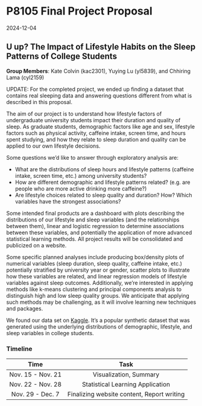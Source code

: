 P8105 Final Project Proposal
================
2024-12-04

## U up? The Impact of Lifestyle Habits on the Sleep Patterns of College Students

**Group Members**: Kate Colvin (kac2301), Yuying Lu (yl5839), and
Chhiring Lama (cyl2159)

UPDATE: For the completed project, we ended up finding a dataset that
contains real sleeping data and answering questions different from what
is described in this proposal.

The aim of our project is to understand how lifestyle factors of
undergraduate university students impact their duration and quality of
sleep. As graduate students, demographic factors like age and sex,
lifestyle factors such as physical activity, caffeine intake, screen
time, and hours spent studying, and how they relate to sleep duration
and quality can be applied to our own lifestyle decisions.

Some questions we’d like to answer through exploratory analysis are:

- What are the distributions of sleep hours and lifestyle patterns
  (caffeine intake, screen time, etc.) among university students?
- How are different demographic and lifestyle patterns related?
  (e.g. are people who are more active drinking more caffeine?)
- Are lifestyle choices related to sleep quality and duration? How?
  Which variables have the strongest associations?

Some intended final products are a dashboard with plots describing the
distributions of our lifestyle and sleep variables (and the
relationships between them), linear and logistic regression to determine
associations between these variables, and potentially the application of
more advanced statistical learning methods. All project results will be
consolidated and publicized on a website.

Some specific planned analyses include producing box/density plots of
numerical variables (sleep duration, sleep quality, caffeine intake,
etc.) potentially stratified by university year or gender, scatter plots
to illustrate how these variables are related, and linear regression
models of lifestyle variables against sleep outcomes. Additionally,
we’re interested in applying methods like k-means clustering and
principal components analysis to distinguish high and low sleep quality
groups. We anticipate that applying such methods may be challenging, as
it will involve learning new techniques and packages.

We found our data set on
[Kaggle](https://www.kaggle.com/datasets/arsalanjamal002/student-sleep-patterns).
It’s a popular synthetic dataset that was generated using the underlying
distributions of demographic, lifestyle, and sleep variables in college
students.

### Timeline

|       Time        |                    Task                    |
|:-----------------:|:------------------------------------------:|
| Nov. 15 - Nov. 21 |           Visualization, Summary           |
| Nov. 22 - Nov. 28 |      Statistical Learning Application      |
| Nov. 29 - Dec. 7  | Finalizing website content, Report writing |
